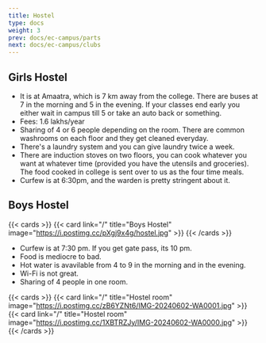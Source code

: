 ```yaml
---
title: Hostel
type: docs
weight: 3
prev: docs/ec-campus/parts
next: docs/ec-campus/clubs
---
```


## Girls Hostel

* It is at Amaatra, which is 7 km away from the college. There are buses at 7 in the morning and 5 in the evening. If your classes end early you either wait in campus till 5 or take an auto back or something.  
* Fees: 1.6 lakhs/year
* Sharing of 4 or 6 people depending on the room. There are common washrooms on each floor and they get cleaned everyday.
* There's a laundry system and you can give laundry twice a week. 
* There are induction stoves on two floors, you can cook whatever you want at whatever time (provided you have the utensils and groceries). The food cooked in college is sent over to us as the four time meals.
* Curfew is at 6:30pm, and the warden is pretty stringent about it.

## Boys Hostel

{{< cards >}}
  {{< card link="/" title="Boys Hostel" image="https://i.postimg.cc/pXgj9x4g/hostel.jpg" >}}
{{< /cards >}}

* Curfew is at 7:30 pm. If you get gate pass, its 10 pm. 
* Food is mediocre to bad. 
* Hot water is avavilable from 4 to 9 in the morning and in the evening. 
* Wi-Fi is not great. 
* Sharing of 4 people in one room. 

{{< cards >}}
  {{< card link="/" title="Hostel room" image="https://i.postimg.cc/zB6YZNt6/IMG-20240602-WA0001.jpg"  >}}
  {{< card link="/" title="Hostel room" image="https://i.postimg.cc/1XBTRZJy/IMG-20240602-WA0000.jpg"  >}}
{{< /cards >}}